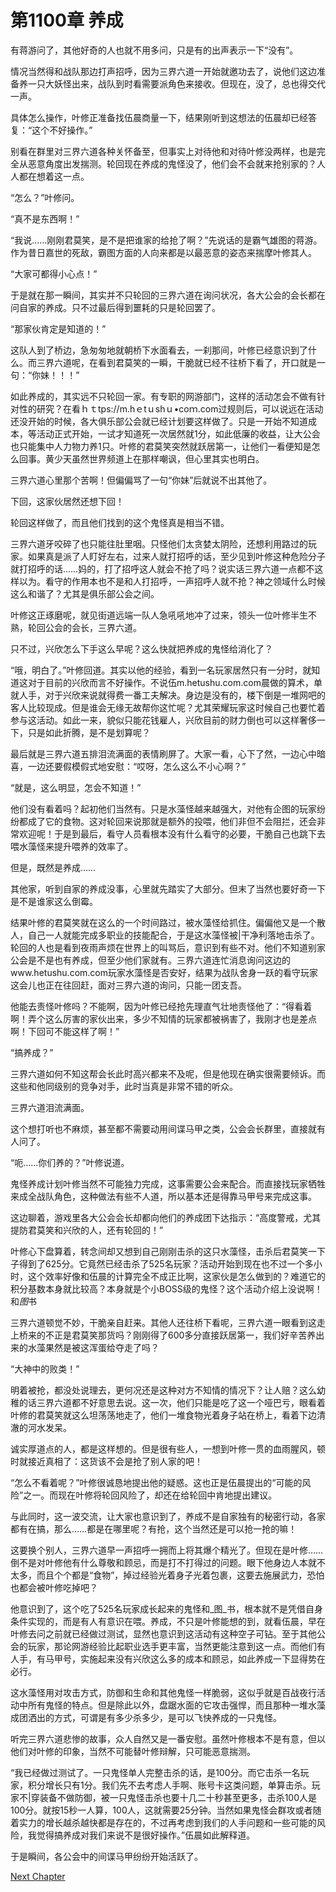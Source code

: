 # 第1100章 养成

有蒋游问了，其他好奇的人也就不用多问，只是有的出声表示一下“没有”。

情况当然得和战队那边打声招呼，因为三界六道一开始就邀功去了，说他们这边准备养一只大妖怪出来，战队到时看需要派角色来接收。但现在，没了，总也得交代一声。

具体怎么操作，叶修正准备找伍晨商量一下，结果刚听到这想法的伍晨却已经答复：“这个不好操作。”

别看在群里对三界六道各种关怀备至，但事实上对待他和对待叶修没两样，也是完全从恶意角度出发揣测。轮回现在养成的鬼怪没了，他们会不会就来抢别家的？人人都在想着这一点。

“怎么？”叶修问。

“真不是东西啊！”

“我说……刚刚君莫笑，是不是把谁家的给抢了啊？”先说话的是霸气雄图的蒋游。作为昔日嘉世的死敌，霸图方面的人向来都是以最恶意的姿态来揣摩叶修其人。

“大家可都得小心点！”

于是就在那一瞬间，其实并不只轮回的三界六道在询问状况，各大公会的会长都在问自家的养成。只不过最后得到噩耗的只是轮回罢了。

“那家伙肯定是知道的！”

这队人到了桥边，急匆匆地就朝桥下水面看去，一刹那间，叶修已经意识到了什么。而三界六道呢，在看到君莫笑的一瞬，干脆就已经不往桥下看了，开口就是一句：“你妹！！！”

如此养成的，其实远不只轮回一家。有专职的网游部门，这样的活动怎会不做有针对性的研究？在看ｈｔtps://m.hｅtｕshｕ•coｍ.com过规则后，可以说远在活动还没开始的时候，各大俱乐部公会就已经计划要这样做了。只是一开始不知道成本，等活动正式开始，一试才知道死一次居然就1分，如此低廉的收益，让大公会也只能集中人力物力养1只。叶修的君莫笑突然就跃居第一，让他们一看便知是怎么回事。黄少天虽然世界频道上在那样嘲讽，但心里其实也明白。

三界六道心里那个苦啊！但偏偏骂了一句“你妹”后就说不出其他了。

下回，这家伙居然还想下回！

轮回这样做了，而且他们找到的这个鬼怪真是相当不错。

三界六道牙咬碎了也只能往肚里咽。只怪他们太贪婪太阴险，还想利用路过的玩家。如果真是派了人盯好左右，过来人就打招呼的话，至少见到叶修这种危险分子就打招呼的话……妈的，打了招呼这人就会不抢了吗？说实话三界六道一点都不这样以为。看守的作用本也不是和人打招呼，一声招呼人就不抢？神之领域什么时候这么和谐了？尤其是俱乐部公会之间。

叶修这正琢磨呢，就见街道远端一队人急吼吼地冲了过来，领头一位叶修半生不熟，轮回公会的会长，三界六道。

只不过，兴欣怎么下手这么早呢？这么快就把养成的鬼怪给消化了？

“哦，明白了。”叶修回道。其实以他的经验，看到一名玩家居然只有一分时，就知道这对于目前的兴欣而言不好操作。不说伍m.hetushu.com.com晨做的算术，单就人手，对于兴欣来说就得费一番工夫解决。身边是没有的，楼下倒是一堆网吧的客人比较现成。但是谁会无缘无故帮你这忙呢？尤其荣耀玩家这时候自己也要忙着参与这活动。如此一来，貌似只能花钱雇人，兴欣目前的财力倒也可以这样奢侈一下，只是如此折腾，是不是划算呢？

最后就是三界六道五排泪流满面的表情刷屏了。大家一看，心下了然，一边心中暗喜，一边还要假模假式地安慰：“哎呀，怎么这么不小心啊？”

“就是，这么明显，怎会不知道！”

他们没有看着吗？起初他们当然有。只是水藻怪越来越强大，对他有企图的玩家纷纷都成了它的食物。这对轮回来说那就是额外的投喂，他们非但不会阻拦，还会非常欢迎呢！于是到最后，看守人员看根本没有什么看守的必要，干脆自己也跳下去喂水藻怪来提升喂养的效率了。

但是，既然是养成……

其他家，听到自家的养成没事，心里就先踏实了大部分。但末了当然也要好奇一下是不是谁家这么倒霉。

结果叶修的君莫笑就在这么的一个时间路过，被水藻怪给抓住。偏偏他又是一个散人，自己一人就能完成多职业的技能配合，于是这水藻怪被|干净利落地击杀了。轮回的人也是看到夜雨声烦在世界上的叫骂后，意识到有些不对。他们不知道别家公会是不是也有养成，但至少他们家就有。三界六道连忙消息询问这边的www.hetushu.com.com玩家水藻怪是否安好，结果为战队舍身一跃的看守玩家这会儿也正在往回赶，面对三界六道的询问，只能一团支吾。

他能去责怪叶修吗？不能啊，因为叶修已经抢先理直气壮地责怪他了：“得看着啊！弄个这么厉害的家伙出来，多少不知情的玩家都被祸害了，我刚才也是差点啊！下回可不能这样了啊！”

“搞养成？”

三界六道如何不知这帮会长此时高兴都来不及呢，但是他现在确实很需要倾诉。而这些和他同级别的竞争对手，此时当真是非常不错的听众。

三界六道泪流满面。

这个想打听也不麻烦，甚至都不需要动用间谍马甲之类，公会会长群里，直接就有人问了。

“呃……你们养的？”叶修说道。

鬼怪养成计划叶修当然不可能独力完成，这事需要公会来配合。而直接找玩家牺牲来成全战队角色，这种做法有些不人道，所以基本还是得靠马甲号来完成这事。

这边聊着，游戏里各大公会会长却都向他们的养成团下达指示：“高度警戒，尤其提防君莫笑和兴欣的人，还有轮回的！”

叶修心下盘算着，转念间却又想到自己刚刚击杀的这只水藻怪，击杀后君莫笑一下子得到了625分。它竟然已经击杀了525名玩家？活动开始到现在也不过一个多小时，这个效率好像和伍晨的计算完全不成正比啊，这家伙是怎么做到的？难道它的积分基数本身就比较高？本身就是个小BOSS级的鬼怪？这个活动介绍上没说啊！和*图*书

三界六道顿觉不妙，干脆亲自赶来。其他人还往桥下看呢，三界六道一眼看到这走上桥来的不正是君莫笑那货吗？刚刚得了600多分直接跃居第一，我们好辛苦养出来的水藻果然是被这浑蛋给夺走了吗？

“大神中的败类！”

明着被抢，都没处说理去，更何况还是这种对方不知情的情况下？让人赔？这么幼稚的话三界六道都不好意思去说。这一次，他们只能是吃了这一个哑巴亏，眼看着叶修的君莫笑就这么坦荡荡地走了，他们一堆食物光着身子站在桥上，看着下边清澈的河水发呆。

诚实厚道点的人，都是这样想的。但是很有些人，一想到叶修一贯的血雨腥风，顿时就接近真相了：这货该不会是抢了别人家的吧！

“怎么不看着呢？”叶修很诚恳地提出他的疑惑。这也正是伍晨提出的“可能的风险”之一。而现在叶修将轮回风险了，却还在给轮回中肯地提出建议。

与此同时，这一波交流，让大家也意识到了，养成不是自家独有的秘密行动，各家都有在搞，那么……都是在哪里呢？有抢，这个当然还是可以抢一抢的嘛！

这要换个别人，三界六道早一声招呼一拥而上将其爆个精光了。但现在是叶修……倒不是对叶修他有什么尊敬和顾忌，而是打不打得过的问题。眼下他身边人本就不太多，而且个个都是“食物”，掉过经验光着身子光着包裹，这要去施展武力，恐怕也都会被叶修吃掉吧？

他意识到了，这个吃了525名玩家成长起来的鬼怪和_图_书，根本就不是凭借自身条件实现的，而是有人有意识在喂。养成，不只是叶修能想的到，就看伍晨，早在叶修去问之前就已经做过测试，显然也意识到这活动有这种空子可钻。至于其他公会的玩家，那论网游经验比起职业选手更丰富，当然更能注意到这一点。而他们有人手，有马甲号，实施起来没有兴欣这么多的成本和顾忌，如此养成一下显得势在必行。

这水藻怪用对攻击方式，防御和生命和其他鬼怪一样脆弱，这似乎就是百战夜行活动中所有鬼怪的特点。但是除此以外，盘踞水面的它攻击强悍，而且那种一堆水藻成团洒出的方式，可谓是有多少杀多少，是可以飞快养成的一只鬼怪。

听完三界六道悲惨的故事，众人自然又是一番安慰。虽然叶修根本不是有意，但以他们对叶修的印象，当然不可能替叶修辩解，只可能恶意揣测。

“我已经做过测试了。一只鬼怪单人完整击杀的话，是100分。而它击杀一名玩家，积分增长只有1分。我们先不去考虑人手啊、账号卡这类问题，单算击杀。玩家不|穿装备不做防御，被一只鬼怪击杀也要十几二十秒甚至更多，击杀100人是100分。就按15秒一人算，100人，这就需要25分钟。当然如果鬼怪会群攻或者随着实力的增长越杀越快都是存在的，不过再考虑到我们的人手问题和一些可能的风险，我觉得搞养成对我们来说不是很好操作。”伍晨如此解释道。

于是瞬间，各公会中的间谍马甲纷纷开始活跃了。



[Next Chapter](%E7%AC%AC1101%E7%AB%A0%20%E5%A4%8D%E6%B4%BB%E7%82%B9.md)